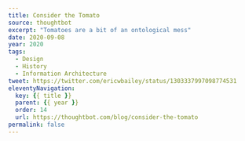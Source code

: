 ```yaml
---
title: Consider the Tomato
source: thoughtbot
excerpt: "Tomatoes are a bit of an ontological mess"
date: 2020-09-08
year: 2020
tags:
  - Design
  - History
  - Information Architecture
tweet: https://twitter.com/ericwbailey/status/1303337997098774531
eleventyNavigation:
  key: {{ title }}
  parent: {{ year }}
  order: 14
  url: https://thoughtbot.com/blog/consider-the-tomato
permalink: false
---
```

